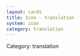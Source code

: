 ```yaml
---
layout: cards
title: Icon - translation
system: icon
category: translation
---
```

<div class="alert alert-secondary mb-4"><span class="i18n innerHTML-category">Category: </span><span class="i18n innerHTML-cat-translation">translation</span></div>
